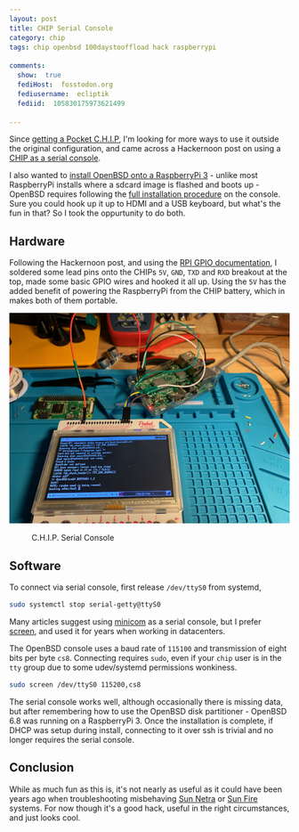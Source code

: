 ```yaml
---
layout: post
title: CHIP Serial Console
category: chip
tags: chip openbsd 100daystooffload hack raspberrypi

comments:
  show:  true
  fediHost:  fosstodon.org
  fediusername:  ecliptik
  fediid:  105830175973621499

---
```


Since [getting a Pocket C.H.I.P](https://www.ecliptik.com/Pocket-CHIP/), I'm looking for more ways to use it outside the original configuration, and came across a Hackernoon post on using a [CHIP as a serial console](https://medium.com/hackernoon/turn-your-pocketchip-into-a-badass-on-the-go-hardware-hackers-terminal-84b1edc939f).

I also wanted to [install OpenBSD onto a RaspberryPi 3](https://brainsnapped.com/2020/10/22/openbsd-on-the-raspberry-pi-3-model-b/) - unlike most RaspberryPi installs where a sdcard image is flashed and boots up - OpenBSD requires following the [full installation procedure](https://www.openbsd.org/faq/faq4.html) on the console. Sure you could hook up it up to HDMI and a USB keyboard, but what's the fun in that? So I took the oppurtunity to do both.

## Hardware

Following the Hackernoon post, and using the [RPI GPIO documentation](https://www.raspberrypi.org/documentation/usage/gpio/), I soldered some lead pins onto the CHIPs `5V`, `GND`, `TXD` and `RXD` breakout at the top, made some basic GPIO wires and hooked it all up. Using the `5V` has the added benefit of powering the RaspberryPi from the CHIP battery, which in makes both of them portable.

![C.H.I.P. Serial Console](/assets/images/posts/pocket-chip-serial.png)
<figure><figcaption>C.H.I.P. Serial Console</figcaption></figure>

## Software
To connect via serial console, first release `/dev/ttyS0` from systemd,

```bash
sudo systemctl stop serial-getty@ttyS0
```

Many articles suggest using [minicom](https://salsa.debian.org/minicom-team/minicom) as a serial console, but I prefer [screen](https://www.gnu.org/software/screen/), and used it for years when working in datacenters.

The OpenBSD console uses a baud rate of `115100` and transmission of eight bits per byte `cs8`. Connecting requires `sudo`, even if your `chip` user is in the `tty` group due to some udev/systemd permissions wonkiness.

```bash
sudo screen /dev/ttyS0 115200,cs8
```

The serial console works well, although occasionally there is missing data, but after remembering how to use the OpenBSD disk partitioner - OpenBSD 6.8 was running on a RaspberryPi 3. Once the installation is complete, if DHCP was setup during install, connecting to it over ssh is trivial and no longer requires the serial console.

## Conclusion

While as much fun as this is, it's not nearly as useful as it could have been years ago when troubleshooting misbehaving [Sun Netra](https://shrubbery.net/~heas/sun-feh-2_1/Systems/Netra_t1_105/spec.html) or [Sun Fire](https://shrubbery.net/~heas/sun-feh-2_1/Systems/SunFire280R/SunFire280R.html) systems. For now though it's a good hack, useful in the right circumstances, and just looks cool.
